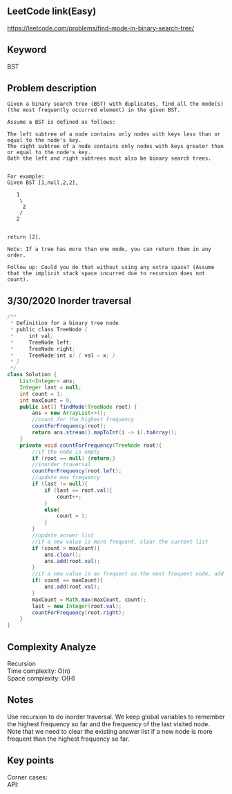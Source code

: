 ## LeetCode link(Easy)
https://leetcode.com/problems/find-mode-in-binary-search-tree/

## Keyword
BST

## Problem description
```
Given a binary search tree (BST) with duplicates, find all the mode(s) (the most frequently occurred element) in the given BST.

Assume a BST is defined as follows:

The left subtree of a node contains only nodes with keys less than or equal to the node's key.
The right subtree of a node contains only nodes with keys greater than or equal to the node's key.
Both the left and right subtrees must also be binary search trees.
 

For example:
Given BST [1,null,2,2],

   1
    \
     2
    /
   2
 

return [2].

Note: If a tree has more than one mode, you can return them in any order.

Follow up: Could you do that without using any extra space? (Assume that the implicit stack space incurred due to recursion does not count).
```
## 3/30/2020 Inorder traversal

```java
/**
 * Definition for a binary tree node.
 * public class TreeNode {
 *     int val;
 *     TreeNode left;
 *     TreeNode right;
 *     TreeNode(int x) { val = x; }
 * }
 */
class Solution {
    List<Integer> ans;
    Integer last = null;
    int count = 1;
    int maxCount = 0;
    public int[] findMode(TreeNode root) {
        ans = new ArrayList<>();
        //count for the highest frequency
        countForFrequency(root);
        return ans.stream().mapToInt(i -> i).toArray();
    }
    private void countForFrequency(TreeNode root){
        //if the node is empty
        if (root == null) {return;}
        //inorder traversal
        countForFrequency(root.left);
        //update max frequency
        if (last != null){
            if (last == root.val){
                count++;
            }
            else{
                count = 1;
            }
        }
        //update answer list
        //if a new value is more frequent, clear the current list
        if (count > maxCount){
            ans.clear();
            ans.add(root.val);
        }
        //if a new value is as frequent as the most frequent node, add it in
        if( count == maxCount){
            ans.add(root.val);
        }
        maxCount = Math.max(maxCount, count);
        last = new Integer(root.val);
        countForFrequency(root.right);
    }
}
```

## Complexity Analyze
Recursion\
Time complexity: O(n) \
Space complexity: O(H) 

## Notes
Use recursion to do inorder traversal. We keep global variables to remember the highest frequency so far and the frequency of the last visited node. Note that we need to clear the existing answer list if a new node is more frequent than the highest frequency so far.

## Key points
Corner cases: \
API:
